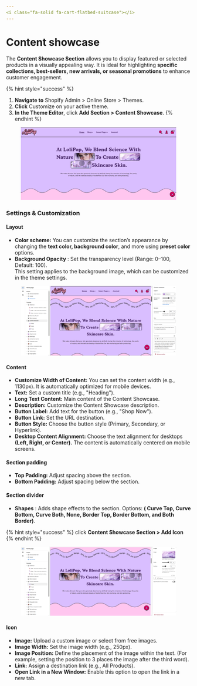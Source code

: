 ```yaml
---
<i class="fa-solid fa-cart-flatbed-suitcase"></i>
---
```


# Content showcase

The **Content Showcase Section** allows you to display featured or selected products in a visually appealing way. It is ideal for highlighting **specific collections, best-sellers, new arrivals, or seasonal promotions** to enhance customer engagement.

{% hint style="success" %}
1. **Navigate to** Shopify Admin > Online Store > Themes.
2. **Click** Customize on your active theme.
3. **In the Theme Editor**, click **Add Section > Content Showcase**.
{% endhint %}

<figure><img src="../.gitbook/assets/contentshowcase.png" alt=""><figcaption></figcaption></figure>

### **Settings & Customization**

#### Layout

* **Color scheme:** You can customize the section’s appearance by changing the **text color, background color**, and more using **preset color** options.
* **Background Opacity** : Set the transparency level (Range: 0–100, Default: 100).\
  This setting applies to the background image, which can be customized in the theme settings.

<figure><img src="../.gitbook/assets/contentshow.png" alt=""><figcaption></figcaption></figure>

#### **Content**

* **Customize Width of Content:** You can set the content width (e.g., 1130px). It is automatically optimized for mobile devices.
* **Text:** Set a custom title (e.g., "Heading").
* **Long Text Content:** Main content of the Content Showcase.
* **Description:** Customize the Content Showcase description.
* **Button Label:** Add text for the button (e.g., "Shop Now").
* **Button Link:** Set the URL destination.
* **Button Style:** Choose the button style (Primary, Secondary, or Hyperlink).
* **Desktop Content Alignment:** Choose the text alignment for desktops **(Left, Right, or Center).** The content is automatically centered on mobile screens.

#### Section padding

* **Top Padding:** Adjust spacing above the section.
* **Bottom Padding:** Adjust spacing below the section.

#### Section divider

* **Shapes** : Adds shape effects to the section. Options: **( Curve Top, Curve Bottom, Curve Both, None, Border Top, Border Bottom, and Both Border)**.

{% hint style="success" %}
click **Content Showcase  Section >  Add  Icon**
{% endhint %}

<figure><img src="../.gitbook/assets/content-blocks.png" alt=""><figcaption></figcaption></figure>

#### **Icon**

* **Image:** Upload a custom image or select from free images.
* **Image Width:** Set the image width (e.g., 250px).
* **Image Position:** Define the placement of the image within the text. (For example, setting the position to 3 places the image after the third word).
* **Link:** Assign a destination link (e.g., All Products).
* **Open Link in a New Window:** Enable this option to open the link in a new tab.

